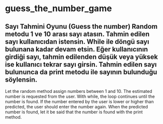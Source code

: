 # guess_the_number_game  
Sayı Tahmini Oyunu (Guess the number)
Random metodu 1 ve 10 arası sayı atasın. Tahmin edilen sayı kullanıcıdan istensin. 
While ile döngü sayı bulunana kadar devam etsin. Eğer kullanıcının girdiği sayı,
tahmin edilenden düşük veya yüksek ise kullanıcı tekrar sayı girsin. Tahmin edilen sayı 
bulununca da print metodu ile sayının bulunduğu söylensin.
--------
Let the random method assign numbers between 1 and 10. The estimated number is requested
from the user. With while, the loop continues until the number is found. If the number 
entered by the user is lower or higher than predicted, the user should enter the number 
again. When the predicted number is found, let it be said that the number is found with the print method.
